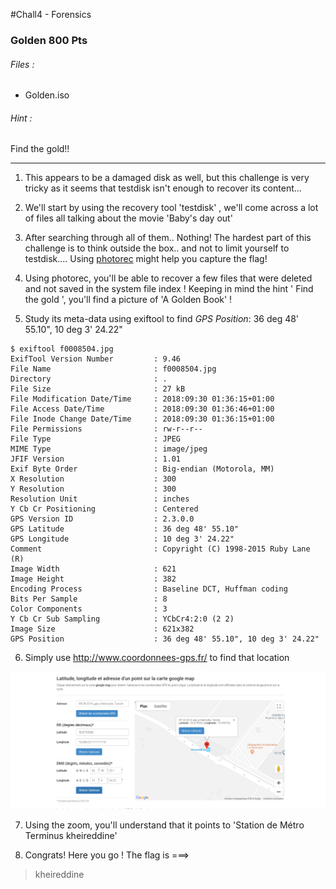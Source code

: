#Chall4 - Forensics
 
### Golden 800 Pts

###### Files :
* Golden.iso

###### Hint :
Find the gold!!

---


1) This appears to be a damaged disk as well, but this challenge is very tricky as it seems that testdisk isn't enough to recover its content...

2) We'll start by using the recovery tool 'testdisk' , we'll come across a lot of files all talking about the movie 'Baby's day out'

3) After searching through all of them.. Nothing! 
The hardest part of this challenge is to think outside the box.. and not to limit yourself to testdisk.... Using [photorec](https://www.cgsecurity.org/wiki/PhotoRec) might help you capture the flag!


4) Using photorec, you'll be able to recover a few files that were deleted and not saved in the system file index !
Keeping in mind the hint ' Find the gold ', you'll find a picture of 'A Golden Book' !

5) Study its meta-data using exiftool to find 
_GPS Position_: 36 deg 48' 55.10", 10 deg 3' 24.22"
```
$ exiftool f0008504.jpg
ExifTool Version Number         : 9.46
File Name                       : f0008504.jpg
Directory                       : .
File Size                       : 27 kB
File Modification Date/Time     : 2018:09:30 01:36:15+01:00
File Access Date/Time           : 2018:09:30 01:36:46+01:00
File Inode Change Date/Time     : 2018:09:30 01:36:15+01:00
File Permissions                : rw-r--r--
File Type                       : JPEG
MIME Type                       : image/jpeg
JFIF Version                    : 1.01
Exif Byte Order                 : Big-endian (Motorola, MM)
X Resolution                    : 300
Y Resolution                    : 300
Resolution Unit                 : inches
Y Cb Cr Positioning             : Centered
GPS Version ID                  : 2.3.0.0
GPS Latitude                    : 36 deg 48' 55.10"
GPS Longitude                   : 10 deg 3' 24.22"
Comment                         : Copyright (C) 1998-2015 Ruby Lane (R)
Image Width                     : 621
Image Height                    : 382
Encoding Process                : Baseline DCT, Huffman coding
Bits Per Sample                 : 8
Color Components                : 3
Y Cb Cr Sub Sampling            : YCbCr4:2:0 (2 2)
Image Size                      : 621x382
GPS Position                    : 36 deg 48' 55.10", 10 deg 3' 24.22"
```



6) Simply use http://www.coordonnees-gps.fr/ to find that location 

![map](map.png "Map")

7) Using the zoom, you'll understand that it points to 'Station de Métro Terminus kheireddine' 

8) Congrats! Here you go !  The flag is ===>


<blockquote>
kheireddine
</blockquote>
